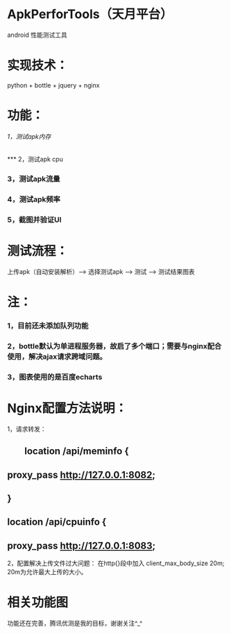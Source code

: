 # ApkPerforTools（天月平台）
android 性能测试工具

# 实现技术：
python + bottle + jquery + nginx

# 功能：
###### 1，测试apk内存
*** 2，测试apk cpu
### 3，测试apk流量
### 4，测试apk频率
### 5，截图并验证UI

# 测试流程：
上传apk（自动安装解析）——> 选择测试apk ——> 测试 ——> 测试结果图表

# 注：
### 1，目前还未添加队列功能
### 2，bottle默认为单进程服务器，故启了多个端口；需要与nginx配合使用，解决ajax请求跨域问题。
### 3，图表使用的是百度echarts

# Nginx配置方法说明：
1，请求转发：
 ##         location /api/meminfo {
 ##            proxy_pass   http://127.0.0.1:8082;
 ##         }
 
 ##         location /api/cpuinfo {
 ##              proxy_pass   http://127.0.0.1:8083; 
 2，配置解决上传文件过大问题：
    在http{}段中加入 client_max_body_size 20m; 20m为允许最大上传的大小。
# 相关功能图

功能还在完善，腾讯优测是我的目标，谢谢关注^_^
